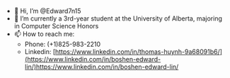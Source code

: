 - 👋 Hi, I’m @Edward7n15
- 🌱 I’m currently a 3rd-year student at the University of Alberta, majoring in Computer Science Honors
- 📫 How to reach me:
  - Phone: (+1)825-983-2210
  - Linkedin: [https://www.linkedin.com/in/thomas-huynh-9a68091b6/](https://www.linkedin.com/in/boshen-edward-lin/)https://www.linkedin.com/in/boshen-edward-lin/
